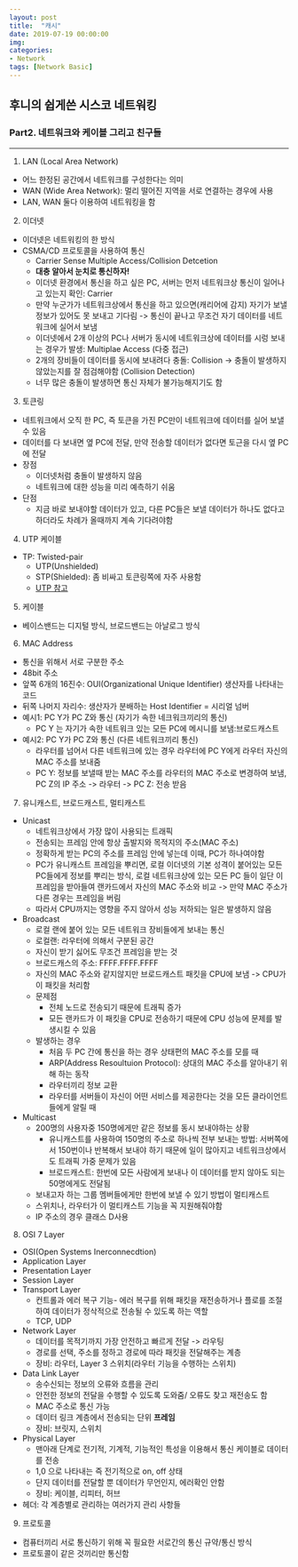 ```yaml
---
layout: post
title:  "캐시"
date: 2019-07-19 00:00:00
img:
categories:
- Network
tags: [Network Basic]
---
```


## 후니의 쉽게쓴 시스코 네트워킹
### Part2. 네트워크와 케이블 그리고 친구들

---

1. LAN (Local Area Network)
- 어느 한정된 공간에서 네트워크를 구성한다는 의미 
- WAN (Wide Area Network): 멀리 떨어진 지역을 서로 연결하는 경우에 사용 
- LAN, WAN 둘다 이용하여 네트워킹을 함 

2. 이더넷
- 이더넷은 네트워킹의 한 방식 
- CSMA/CD 프로토콜을 사용하여 통신
    - Carrier Sense Multiple Access/Collision Detcetion 
    - **대충 알아서 눈치로 통신하자!**
    - 이더넷 환경에서 통신을 하고 싶은 PC, 서버는 먼저 네트워크상 통신이 일어나고 있는지 확인: Carrier
    - 만약 누군가가 네트워크상에서 통신을 하고 있으면(캐리어에 감지) 자기가 보낼 정보가 있어도 못 보내고 기다림 -> 통신이 끝나고 무조건 자기 데이터를 네트워크에 실어서 보냄
    - 이더넷에서 2개 이상의 PC나 서버가 동시에 네트워크상에 데이터를 시렁 보내는 경우가 발생: Multiplae Access (다중 접근)
    - 2개의 장비들이 데이터를 동시에 보내려다 충돌: Collision -> 충돌이 발생하지 않았는지를 잘 점검해야함 (Collision Detection)
    - 너무 많은 충돌이 발생하면 통신 자체가 불가능해지기도 함

3. 토큰링 
- 네트워크에서 오직 한 PC, 즉 토큰을 가진 PC만이 네트워크에 데이터를 실어 보낼 수 있음 
- 데이터를 다 보내면 옆 PC에 전달, 만약 전송할 데이터가 없다면 토근을 다시 옆 PC에 전달 
- 장점
    - 이더넷처럼 충돌이 발생하지 않음
    - 네트워크에 대한 성능을 미리 예측하기 쉬움 
- 단점
    - 지금 바로 보내야할 데이터가 있고, 다른 PC들은 보낼 데이터가 하나도 없다고 하더라도 차례가 올때까지 계속 기다려야함 


4. UTP 케이블
- TP: Twisted-pair 
    - UTP(Unshielded)
    - STP(Shielded): 좀 비싸고 토큰링쪽에 자주 사용함 
    - [UTP 참고](https://brunch.co.kr/@mascott/17)

5. 케이블
- 베이스밴드는 디지털 방식, 브로드밴드는 아날로그 방식

6. MAC Address
- 통신을 위해서 서로 구분한 주소 
- 48bit 주소 
- 앞쪽 6개의 16진수: OUI(Organizational Unique Identifier) 생산자를 나타내는 코드 
- 뒤쪽 나머지 자리수: 생산자가 분배하는 Host Identifier = 시리얼 넘버
- 예시1: PC Y가 PC Z와 통신 (자기가 속한 네크워크끼리의 통신)
    - PC Y 는 자기가 속한 네트워크 있는 모든 PC에 메시니를 보냄:브로드캐스트 
- 예시2: PC Y가 PC Z와 통신 (다른 네트워크끼리 통신)
    - 라우터를 넘어서 다른 네트워크에 있는 경우 라우터에 PC Y에게 라우터 자신의 MAC 주소를 보내줌 
    - PC Y: 정보를 보낼때 받는 MAC 주소를 라우터의 MAC 주소로 변경하여 보냄, PC Z의 IP 주소 -> 라우터 -> PC Z: 전송 받음

7. 유니캐스트, 브로드캐스트, 멀티캐스트
- Unicast
    - 네트워크상에서 가장 많이 사용되는 트래픽
    - 전송되는 프레임 안에 항상 출발지와 목적지의 주소(MAC 주소)
    - 정확하게 받는 PC의 주소를 프레임 안에 넣는데 이때, PC가 하나여야함
    - PC가 유니캐스트 프레임을 뿌리면, 로컬 이더넷의 기본 성격이 붙어있는 모든 PC들에게 정보를 뿌리는 방식, 로컬 네트워크상에 있는 모든 PC 들이 일단 이 프레임을 받아들여 랜카드에서 자신의 MAC 주소와 비교 -> 만약 MAC 주소가 다른 경우는 프레임을 버림
    - 따라서 CPU까지는 영향을 주지 않아서 성능 저하되는 일은 발생하지 않음 
- Broadcast 
    - 로컬 랜에 붙어 있는 모든 네트워크 장비들에게 보내는 통신
    - 로컬랜: 라우터에 의해서 구분된 공간 
    - 자신이 받기 싫어도 무조건 프레임을 받는 것 
    - 브로드캐스의 주소: FFFF.FFFF.FFFF
    - 자신의 MAC 주소와 같지않지만 브로드캐스트 패킷을 CPU에 보냄 -> CPU가 이 패킷을 처리함 
    - 문제점
        - 전체 노드로 전송되기 때문에 트래픽 증가
        - 모든 랜카드가 이 패킷을 CPU로 전송하기 때문에 CPU 성능에 문제를 발생시킬 수 있음 
    - 발생하는 경우 
        - 처음 두 PC 간에 통신을 하는 경우 상태편의 MAC 주소를 모를 때
        - ARP(Address Resoultuion Protocol): 상대의 MAC 주소를 알아내기 위해 하는 동작
        - 라우터끼리 정보 교환 
        - 라우터를 서버들이 자신이 어떤 서비스를 제공한다는 것을 모든 클라이언트들에게 알릴 때
- Multicast
    - 200명의 사용자중 150명에게만 같은 정보를 동시 보내야하는 상황
        - 유니캐스트를 사용하여 150명의 주소로 하나씩 전부 보내는 방법: 서버쪽에서 150번이나 반복해서 보내야 하기 때문에 일이 많아지고 네트워크상에서도 트래픽 가중 문제가 있음 
        - 브로드캐스트: 한번에 모든 사람에게 보내나 이 데이터를 받지 않아도 되는 50명에게도 전달됨
    - 보내고자 하는 그룹 멤버들에게만 한번에 보낼 수 있기 방법이 멀티캐스트
    - 스위치나, 라우터가 이 멀티캐스트 기능을 꼭 지원해줘야함 
    - IP 주소의 경우 클래스 D사용

8. OSI 7 Layer
- OSI(Open Systems Inerconnecdtion)
- Application Layer
- Presentation Layer
- Session Layer
- Transport Layer
    - 컨트롤과 에러 복구 기능- 에러 복구를 위해 패킷을 재전송하거나 플로를 조절하여 데이터가 정삭적으로 전송될 수 있도록 하는 역할
    - TCP, UDP
- Network Layer
    - 데이터를 목적기까지 가장 안전하고 빠르게 전달 -> 라우팅
    - 경로를 선택, 주소를 정하고 경로에 따라 패킷을 전달해주는 계층 
    - 장비: 라우터, Layer 3 스위치(라우터 기능을 수행하는 스위치)
- Data Link Layer 
    - 송수신되는 정보의 오류와 흐름을 관리 
    - 안전한 정보의 전달을 수행할 수 있도록 도와줌/ 오류도 찾고 재전송도 함 
    - MAC 주소로 통신 가능
    - 데이터 링크 계층에서 전송되는 단위 **프레임**
    - 장비: 브릿지, 스위치
- Physical Layer 
    - 맨아래 단계로 전기적, 기계적, 기능적인 특성을 이용해서 통신 케이블로 데이터를 전송
    - 1,0 으로 나타내는 즉 전기적으로 on, off 상태 
    - 단지 데이터를 전달할 뿐 데이터가 무언인지, 에러확인 안함
    - 장비: 케이블, 리피터, 허브 
- 헤더: 각 계층별로 관리하는 여러가지 관리 사항들 

9. 프로토콜 
- 컴퓨터끼리 서로 통신하기 위해 꼭 필요한 서로간의 통신 규약/통신 방식
- 프로토콜이 같은 것끼리만 통신함 
